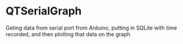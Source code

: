 # QTSerialGraph
Geting data from serial port from Arduino, putting in SQLite with time recorded, and then plotting that data on the graph
